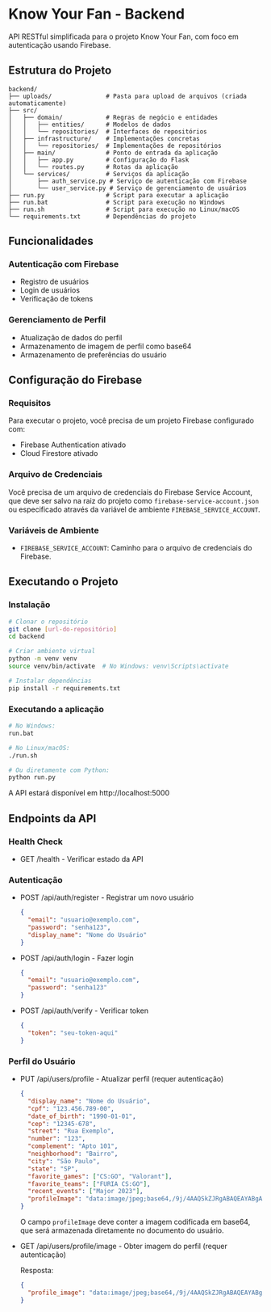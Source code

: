 # Know Your Fan - Backend

API RESTful simplificada para o projeto Know Your Fan, com foco em autenticação usando Firebase.

## Estrutura do Projeto

```
backend/
├── uploads/               # Pasta para upload de arquivos (criada automaticamente)
├── src/
│   ├── domain/            # Regras de negócio e entidades
│   │   ├── entities/      # Modelos de dados
│   │   └── repositories/  # Interfaces de repositórios
│   ├── infrastructure/    # Implementações concretas
│   │   └── repositories/  # Implementações de repositórios
│   ├── main/              # Ponto de entrada da aplicação
│   │   ├── app.py         # Configuração do Flask
│   │   └── routes.py      # Rotas da aplicação
│   └── services/          # Serviços da aplicação
│       ├── auth_service.py # Serviço de autenticação com Firebase
│       └── user_service.py # Serviço de gerenciamento de usuários
├── run.py                 # Script para executar a aplicação
├── run.bat                # Script para execução no Windows
├── run.sh                 # Script para execução no Linux/macOS
└── requirements.txt       # Dependências do projeto
```

## Funcionalidades

### Autenticação com Firebase
- Registro de usuários
- Login de usuários
- Verificação de tokens

### Gerenciamento de Perfil
- Atualização de dados do perfil
- Armazenamento de imagem de perfil como base64
- Armazenamento de preferências do usuário

## Configuração do Firebase

### Requisitos
Para executar o projeto, você precisa de um projeto Firebase configurado com:
- Firebase Authentication ativado
- Cloud Firestore ativado

### Arquivo de Credenciais
Você precisa de um arquivo de credenciais do Firebase Service Account, que deve ser salvo na raiz do projeto como `firebase-service-account.json` ou especificado através da variável de ambiente `FIREBASE_SERVICE_ACCOUNT`.

### Variáveis de Ambiente
- `FIREBASE_SERVICE_ACCOUNT`: Caminho para o arquivo de credenciais do Firebase.

## Executando o Projeto

### Instalação

```bash
# Clonar o repositório
git clone [url-do-repositório]
cd backend

# Criar ambiente virtual
python -m venv venv
source venv/bin/activate  # No Windows: venv\Scripts\activate

# Instalar dependências
pip install -r requirements.txt
```

### Executando a aplicação

```bash
# No Windows:
run.bat

# No Linux/macOS:
./run.sh

# Ou diretamente com Python:
python run.py
```

A API estará disponível em http://localhost:5000

## Endpoints da API

### Health Check
- GET /health - Verificar estado da API

### Autenticação
- POST /api/auth/register - Registrar um novo usuário
  ```json
  {
    "email": "usuario@exemplo.com",
    "password": "senha123",
    "display_name": "Nome do Usuário"
  }
  ```

- POST /api/auth/login - Fazer login
  ```json
  {
    "email": "usuario@exemplo.com",
    "password": "senha123"
  }
  ```

- POST /api/auth/verify - Verificar token
  ```json
  {
    "token": "seu-token-aqui"
  }
  ```

### Perfil do Usuário
- PUT /api/users/profile - Atualizar perfil (requer autenticação)
  
  ```json
  {
    "display_name": "Nome do Usuário",
    "cpf": "123.456.789-00",
    "date_of_birth": "1990-01-01",
    "cep": "12345-678",
    "street": "Rua Exemplo",
    "number": "123",
    "complement": "Apto 101",
    "neighborhood": "Bairro",
    "city": "São Paulo",
    "state": "SP",
    "favorite_games": ["CS:GO", "Valorant"],
    "favorite_teams": ["FURIA CS:GO"],
    "recent_events": ["Major 2023"],
    "profileImage": "data:image/jpeg;base64,/9j/4AAQSkZJRgABAQEAYABgAAD/2wBDAAIBAQIBAQI..."
  }
  ```
  
  O campo `profileImage` deve conter a imagem codificada em base64, que será armazenada diretamente no documento do usuário.

- GET /api/users/profile/image - Obter imagem do perfil (requer autenticação)

  Resposta:
  ```json
  {
    "profile_image": "data:image/jpeg;base64,/9j/4AAQSkZJRgABAQEAYABgAAD/2wBDAAIBAQIBAQI..."
  }
  ``` 
